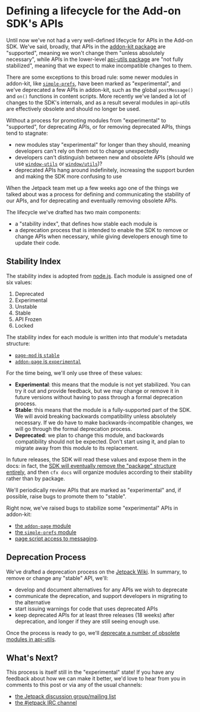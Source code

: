 # Defining a lifecycle for the Add-on SDK's APIs #

Until now we've not had a very well-defined lifecycle for APIs in the Add-on SDK.
We've said, broadly, that APIs in the [addon-kit package](https://addons.mozilla.org/en-US/developers/docs/sdk/latest/packages/addon-kit/index.html)
are "supported", meaning we won't change them "unless absolutely
necessary", while APIs in the lower-level [api-utils package](https://addons.mozilla.org/en-US/developers/docs/sdk/latest/packages/api-utils/index.html)
are "not fully stabilized", meaning that we expect to make incompatible
changes to them.

There are some exceptions to this broad rule: some newer modules in addon-kit,
like [`simple-prefs`](https://addons.mozilla.org/en-US/developers/docs/sdk/latest/packages/addon-kit/simple-prefs.html),
have been marked as "experimental", and we've deprecated a few APIs in addon-kit,
such as the global `postMessage()` and `on()` functions in
content scripts. More recently we've landed a lot of changes to the
SDK's internals, and as a result several modules in api-utils
are effectively obsolete and should no longer be used.

Without a process for promoting modules from
"experimental" to "supported", for deprecating APIs,
or for removing deprecated APIs, things tend to stagnate:

* new modules stay "experimental" for longer than they should,
meaning developers can't rely on them not to change unexpectedly
* developers can't distinguish between new and obsolete APIs
(should we use
[`window-utils`](https://addons.mozilla.org/en-US/developers/docs/sdk/latest/packages/api-utils/window-utils.html)
or [`window/utils`](https://addons.mozilla.org/en-US/developers/docs/sdk/latest/packages/api-utils/window/utils.html))?
* deprecated APIs hang around indefinitely, increasing the
support burden and making the SDK more confusing to use

When the Jetpack team met up a few weeks ago one of the things
we talked about was a process for defining and communicating the stability
of our APIs, and for deprecating and eventually removing obsolete APIs.

The lifecycle we've drafted has two main components:

* a "stability index", that defines how stable each module is
* a deprecation process that is intended to enable the SDK to remove
or change APIs when necessary, while giving developers enough time
to update their code.

## Stability Index ##

The stability index is adopted from [node.js](http://nodejs.org/api/documentation.html).
Each module is assigned one of six values:

1. Deprecated
2. Experimental
3. Unstable
4. Stable
5. API Frozen
6. Locked

The stability index for each module is written into that module's metadata structure:
* [`page-mod` is `stable`](https://github.com/mozilla/addon-sdk/blob/master/packages/addon-kit/lib/page-mod.js#L9)
* [`addon-page` is `experimental`](https://github.com/mozilla/addon-sdk/blob/master/packages/addon-kit/lib/simple-prefs.js#L7)

For the time being, we'll only use three of these values:

* **Experimental**: this means that the module is not yet stabilized.
You can try it out and provide feedback, but we may change or remove
it in future versions without having to pass through a formal deprecation
process.
* **Stable**: this means that the module is a fully-supported part of
the SDK. We will avoid breaking backwards compatibility unless absolutely
necessary. If we do have to make backwards-incompatible changes, we will
go through the formal deprecation process.
* **Deprecated**: we plan to change this module, and backwards compatibility
should not be expected. Don't start using it, and plan to migrate away from
this module to its replacement.

In future releases, the SDK will read these values
and expose them in the docs: in fact, the [SDK will eventually remove the "package"
structure entirely](https://github.com/mozilla/addon-sdk/wiki/JEP-packageless),
and then `cfx docs` will organize modules according to their stability rather
than by package.

We'll periodically review APIs that are marked as "experimental"
and, if possible, raise bugs to promote them to "stable".

Right now, we've raised bugs to stabilize some "experimental" APIs in addon-kit:
* [the `addon-page` module](https://bugzilla.mozilla.org/show_bug.cgi?id=790320)
* [the `simple-prefs` module](https://bugzilla.mozilla.org/show_bug.cgi?id=790323)
* [page script access to messaging](https://bugzilla.mozilla.org/show_bug.cgi?id=790328).

## Deprecation Process ##

We've drafted a deprecation process on the
[Jetpack Wiki](https://wiki.mozilla.org/Jetpack/Module_Deprecation_Process).
In summary, to remove or change any "stable" API, we'll:

* develop and document alternatives for any APIs we wish to deprecate
* communicate the deprecation, and support developers in migrating
to the alternative
* start issuing warnings for code that uses deprecated APIs
* keep deprecated APIs for at least three releases (18 weeks)
after deprecation, and longer if they are still seeing enough use.

Once the process is ready to go, we'll [deprecate a number of obsolete
modules in api-utils](https://bugzilla.mozilla.org/show_bug.cgi?id=787075).

## What's Next? ##

This process is itself still in the "experimental" state! If you have any
feedback about how we can make it better, we'd love to hear from you in
comments to this post or via any of the usual channels:

* [the Jetpack discussion group/mailing list](http://groups.google.com/group/mozilla-labs-jetpack)
* [the #jetpack IRC channel](http://mibbit.com/?channel=%23jetpack&server=irc.mozilla.org)
